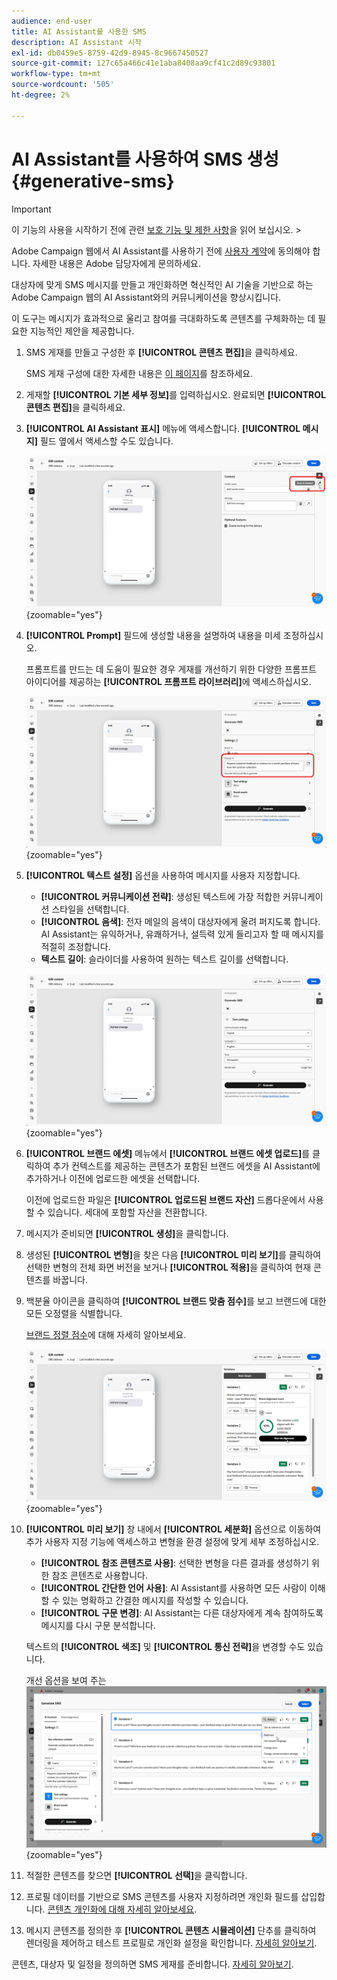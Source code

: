 ```yaml
---
audience: end-user
title: AI Assistant를 사용한 SMS
description: AI Assistant 시작
exl-id: db0459e5-8759-42d9-8945-8c9667450527
source-git-commit: 127c65a466c41e1aba8408aa9cf41c2d89c93801
workflow-type: tm+mt
source-wordcount: '505'
ht-degree: 2%

---
```


# AI Assistant를 사용하여 SMS 생성 {#generative-sms}

>[!IMPORTANT]
>
>이 기능의 사용을 시작하기 전에 관련 [보호 기능 및 제한 사항](generative-gs.md#generative-guardrails)을 읽어 보십시오.
>&#x200B;></br>
>
>Adobe Campaign 웹에서 AI Assistant를 사용하기 전에 [사용자 계약](https://www.adobe.com/kr/legal/licenses-terms/adobe-dx-gen-ai-user-guidelines.html)에 동의해야 합니다. 자세한 내용은 Adobe 담당자에게 문의하세요.

대상자에 맞게 SMS 메시지를 만들고 개인화하면 혁신적인 AI 기술을 기반으로 하는 Adobe Campaign 웹의 AI Assistant와의 커뮤니케이션을 향상시킵니다.

이 도구는 메시지가 효과적으로 울리고 참여를 극대화하도록 콘텐츠를 구체화하는 데 필요한 지능적인 제안을 제공합니다.

1. SMS 게재를 만들고 구성한 후 **[!UICONTROL 콘텐츠 편집]**&#x200B;을 클릭하세요.

   SMS 게재 구성에 대한 자세한 내용은 [이 페이지](../sms/create-sms.md)를 참조하세요.

1. 게재할 **[!UICONTROL 기본 세부 정보]**&#x200B;를 입력하십시오. 완료되면 **[!UICONTROL 콘텐츠 편집]**&#x200B;을 클릭하세요.

1. **[!UICONTROL AI Assistant 표시]** 메뉴에 액세스합니다. **[!UICONTROL 메시지]** 필드 옆에서 액세스할 수도 있습니다.

   ![AI Assistant 메뉴 표시를 보여주는 스크린샷](assets/sms-genai-1.png){zoomable="yes"}

1. **[!UICONTROL Prompt]** 필드에 생성할 내용을 설명하여 내용을 미세 조정하십시오.

   프롬프트를 만드는 데 도움이 필요한 경우 게재를 개선하기 위한 다양한 프롬프트 아이디어를 제공하는 **[!UICONTROL 프롬프트 라이브러리]**&#x200B;에 액세스하십시오.

   ![프롬프트 라이브러리를 보여 주는 스크린샷](assets/sms-genai-2.png){zoomable="yes"}

1. **[!UICONTROL 텍스트 설정]** 옵션을 사용하여 메시지를 사용자 지정합니다.

   * **[!UICONTROL 커뮤니케이션 전략]**: 생성된 텍스트에 가장 적합한 커뮤니케이션 스타일을 선택합니다.
   * **[!UICONTROL 음색]**: 전자 메일의 음색이 대상자에게 울려 퍼지도록 합니다. AI Assistant는 유익하거나, 유쾌하거나, 설득력 있게 들리고자 할 때 메시지를 적절히 조정합니다.
   * **텍스트 길이**: 슬라이더를 사용하여 원하는 텍스트 길이를 선택합니다.

   ![텍스트 설정 옵션을 보여 주는 스크린샷](assets/sms-genai-3.png){zoomable="yes"}

1. **[!UICONTROL 브랜드 에셋]** 메뉴에서 **[!UICONTROL 브랜드 에셋 업로드]**&#x200B;를 클릭하여 추가 컨텍스트를 제공하는 콘텐츠가 포함된 브랜드 에셋을 AI Assistant에 추가하거나 이전에 업로드한 에셋을 선택합니다.

   이전에 업로드한 파일은 **[!UICONTROL 업로드된 브랜드 자산]** 드롭다운에서 사용할 수 있습니다. 세대에 포함할 자산을 전환합니다.

1. 메시지가 준비되면 **[!UICONTROL 생성]**&#x200B;을 클릭합니다.

1. 생성된 **[!UICONTROL 변형]**&#x200B;을 찾은 다음 **[!UICONTROL 미리 보기]**&#x200B;를 클릭하여 선택한 변형의 전체 화면 버전을 보거나 **[!UICONTROL 적용]**&#x200B;을 클릭하여 현재 콘텐츠를 바꿉니다.

1. 백분율 아이콘을 클릭하여 **[!UICONTROL 브랜드 맞춤 점수]**&#x200B;를 보고 브랜드에 대한 모든 오정렬을 식별합니다.

   [브랜드 정렬 점수](../content/brands-score.md)에 대해 자세히 알아보세요.

   ![](assets/sms-genai-5.png){zoomable="yes"}

1. **[!UICONTROL 미리 보기]** 창 내에서 **[!UICONTROL 세분화]** 옵션으로 이동하여 추가 사용자 지정 기능에 액세스하고 변형을 환경 설정에 맞게 세부 조정하십시오.

   * **[!UICONTROL 참조 콘텐츠로 사용]**: 선택한 변형을 다른 결과를 생성하기 위한 참조 콘텐츠로 사용합니다.
   * **[!UICONTROL 간단한 언어 사용]**: AI Assistant를 사용하면 모든 사람이 이해할 수 있는 명확하고 간결한 메시지를 작성할 수 있습니다.
   * **[!UICONTROL 구문 변경]**: AI Assistant는 다른 대상자에게 계속 참여하도록 메시지를 다시 구문 분석합니다.

   텍스트의 **[!UICONTROL 색조]** 및 **[!UICONTROL 통신 전략]**&#x200B;을 변경할 수도 있습니다.

   개선 옵션을 보여 주는 ![스크린샷](assets/sms-genai-4.png){zoomable="yes"}

1. 적절한 콘텐츠를 찾으면 **[!UICONTROL 선택]**&#x200B;을 클릭합니다.

1. 프로필 데이터를 기반으로 SMS 콘텐츠를 사용자 지정하려면 개인화 필드를 삽입합니다. [콘텐츠 개인화에 대해 자세히 알아보세요](../personalization/personalize.md).

1. 메시지 콘텐츠를 정의한 후 **[!UICONTROL 콘텐츠 시뮬레이션]** 단추를 클릭하여 렌더링을 제어하고 테스트 프로필로 개인화 설정을 확인합니다. [자세히 알아보기](../preview-test/preview-content.md).

콘텐츠, 대상자 및 일정을 정의하면 SMS 게재를 준비합니다. [자세히 알아보기](../monitor/prepare-send.md).
